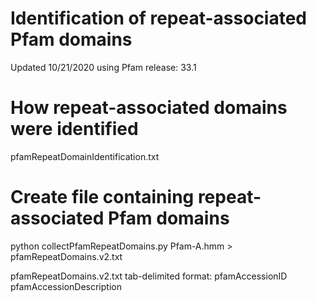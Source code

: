 # Identification of repeat-associated Pfam domains

Updated 10/21/2020 using Pfam release: 33.1

# How repeat-associated domains were identified
pfamRepeatDomainIdentification.txt


# Create file containing repeat-associated Pfam domains
python collectPfamRepeatDomains.py Pfam-A.hmm > pfamRepeatDomains.v2.txt

pfamRepeatDomains.v2.txt tab-delimited format: 
pfamAccessionID	pfamAccessionDescription	

